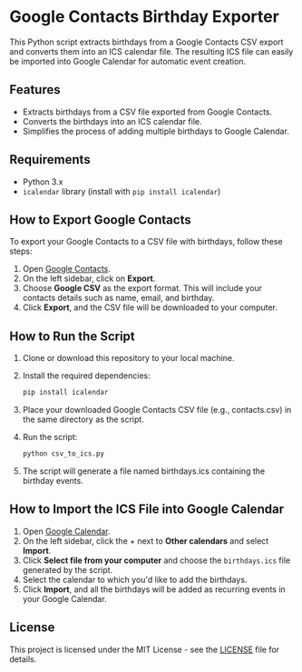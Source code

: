 # Google Contacts Birthday Exporter

This Python script extracts birthdays from a Google Contacts CSV export and converts them into an ICS calendar file. The resulting ICS file can easily be imported into Google Calendar for automatic event creation.

## Features
- Extracts birthdays from a CSV file exported from Google Contacts.
- Converts the birthdays into an ICS calendar file.
- Simplifies the process of adding multiple birthdays to Google Calendar.

## Requirements
- Python 3.x
- `icalendar` library (install with `pip install icalendar`)

## How to Export Google Contacts
To export your Google Contacts to a CSV file with birthdays, follow these steps:

1. Open [Google Contacts](https://contacts.google.com).
2. On the left sidebar, click on **Export**.
3. Choose **Google CSV** as the export format. This will include your contacts details such as name, email, and birthday.
4. Click **Export**, and the CSV file will be downloaded to your computer.

## How to Run the Script
1. Clone or download this repository to your local machine.
2. Install the required dependencies:
   ```bash
   pip install icalendar
3. Place your downloaded Google Contacts CSV file (e.g., contacts.csv) in the same directory as the script.

4. Run the script:
    ```bash
    python csv_to_ics.py
5. The script will generate a file named birthdays.ics containing the birthday events.


## How to Import the ICS File into Google Calendar
1. Open [Google Calendar](https://calendar.google.com).
2. On the left sidebar, click the + next to **Other calendars** and select **Import**.
3. Click **Select file from your computer** and choose the `birthdays.ics` file generated by the script.
4. Select the calendar to which you'd like to add the birthdays.
5. Click **Import**, and all the birthdays will be added as recurring events in your Google Calendar.


## License
This project is licensed under the MIT License - see the [LICENSE](LICENSE) file for details. 